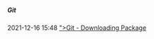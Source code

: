 #####  Git

2021-12-16 15:48 [&quot;&gt;Git - Downloading Package](https://git-scm.com/download/mac)



